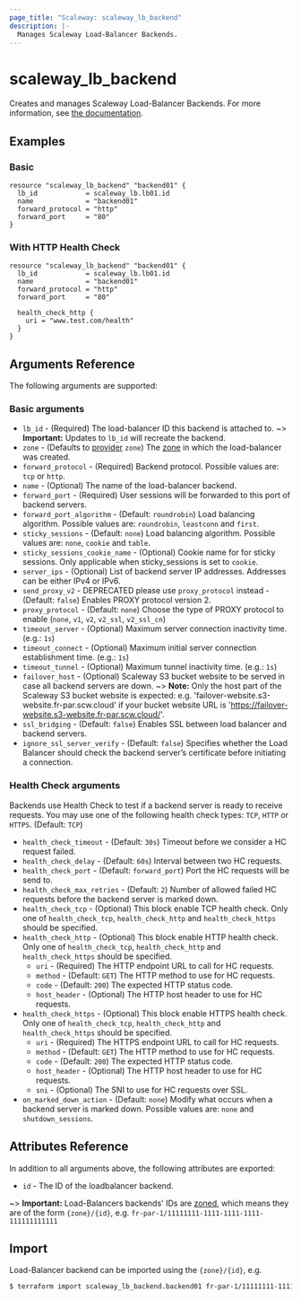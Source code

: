 ```yaml
---
page_title: "Scaleway: scaleway_lb_backend"
description: |-
  Manages Scaleway Load-Balancer Backends.
---
```


# scaleway_lb_backend

Creates and manages Scaleway Load-Balancer Backends.
For more information, see [the documentation](https://developers.scaleway.com/en/products/lb/zoned_api).

## Examples

### Basic

```hcl
resource "scaleway_lb_backend" "backend01" {
  lb_id            = scaleway_lb.lb01.id
  name             = "backend01"
  forward_protocol = "http"
  forward_port     = "80"
}
```

### With HTTP Health Check

```hcl
resource "scaleway_lb_backend" "backend01" {
  lb_id            = scaleway_lb.lb01.id
  name             = "backend01"
  forward_protocol = "http"
  forward_port     = "80"

  health_check_http {
    uri = "www.test.com/health"
  }
}
```

## Arguments Reference

The following arguments are supported:

### Basic arguments

- `lb_id`                       - (Required) The load-balancer ID this backend is attached to.
~> **Important:** Updates to `lb_id` will recreate the backend.
- `zone` - (Defaults to [provider](../index.md#zone) `zone`) The [zone](../guides/regions_and_zones.md#zones) in which the load-balancer was created.
- `forward_protocol`            - (Required) Backend protocol. Possible values are: `tcp` or `http`.
- `name`                        - (Optional) The name of the load-balancer backend.
- `forward_port`                - (Required) User sessions will be forwarded to this port of backend servers.
- `forward_port_algorithm`      - (Default: `roundrobin`) Load balancing algorithm. Possible values are: `roundrobin`, `leastconn` and `first`.
- `sticky_sessions`             - (Default: `none`) Load balancing algorithm. Possible values are: `none`, `cookie` and `table`.
- `sticky_sessions_cookie_name` - (Optional) Cookie name for for sticky sessions. Only applicable when sticky_sessions is set to `cookie`.
- `server_ips`                  - (Optional) List of backend server IP addresses. Addresses can be either IPv4 or IPv6.
- `send_proxy_v2`               - DEPRECATED please use `proxy_protocol` instead - (Default: `false`) Enables PROXY protocol version 2.
- `proxy_protocol`              - (Default: `none`) Choose the type of PROXY protocol to enable (`none`, `v1`, `v2`, `v2_ssl`, `v2_ssl_cn`)
- `timeout_server`              - (Optional) Maximum server connection inactivity time. (e.g.: `1s`)
- `timeout_connect`             - (Optional) Maximum initial server connection establishment time. (e.g.: `1s`)
- `timeout_tunnel`              - (Optional) Maximum tunnel inactivity time. (e.g.: `1s`)
- `failover_host`               - (Optional) Scaleway S3 bucket website to be served in case all backend servers are down.
~> **Note:** Only the host part of the Scaleway S3 bucket website is expected:
e.g. 'failover-website.s3-website.fr-par.scw.cloud' if your bucket website URL is 'https://failover-website.s3-website.fr-par.scw.cloud/'.
- `ssl_bridging`                - (Default: `false`) Enables SSL between load balancer and backend servers.
- `ignore_ssl_server_verify`    - (Default: `false`) Specifies whether the Load Balancer should check the backend server’s certificate before initiating a connection.

### Health Check arguments

Backends use Health Check to test if a backend server is ready to receive requests.
You may use one of the following health check types: `TCP`, `HTTP` or `HTTPS`. (Default: `TCP`)

- `health_check_timeout`        - (Default: `30s`) Timeout before we consider a HC request failed.
- `health_check_delay`          - (Default: `60s`) Interval between two HC requests.
- `health_check_port`           - (Default: `forward_port`) Port the HC requests will be send to.
- `health_check_max_retries`    - (Default: `2`) Number of allowed failed HC requests before the backend server is marked down.
- `health_check_tcp`            - (Optional) This block enable TCP health check. Only one of `health_check_tcp`, `health_check_http` and `health_check_https` should be specified.
- `health_check_http`           - (Optional) This block enable HTTP health check. Only one of `health_check_tcp`, `health_check_http` and `health_check_https` should be specified.
    - `uri`                       - (Required) The HTTP endpoint URL to call for HC requests.
    - `method`                    - (Default: `GET`) The HTTP method to use for HC requests.
    - `code`                      - (Default: `200`) The expected HTTP status code.
    - `host_header`               - (Optional) The HTTP host header to use for HC requests.
- `health_check_https`          - (Optional) This block enable HTTPS health check. Only one of `health_check_tcp`, `health_check_http` and `health_check_https` should be specified.
    - `uri`                       - (Required) The HTTPS endpoint URL to call for HC requests.
    - `method`                    - (Default: `GET`) The HTTP method to use for HC requests.
    - `code`                      - (Default: `200`) The expected HTTP status code.
    - `host_header`               - (Optional) The HTTP host header to use for HC requests.
    - `sni`                       - (Optional) The SNI to use for HC requests over SSL.
- `on_marked_down_action`       - (Default: `none`) Modify what occurs when a backend server is marked down. Possible values are: `none` and `shutdown_sessions`.


## Attributes Reference

In addition to all arguments above, the following attributes are exported:

- `id` - The ID of the loadbalancer backend.

~> **Important:** Load-Balancers backends' IDs are [zoned](../guides/regions_and_zones.md#resource-ids), which means they are of the form `{zone}/{id}`, e.g. `fr-par-1/11111111-1111-1111-1111-111111111111`


## Import

Load-Balancer backend can be imported using the `{zone}/{id}`, e.g.

```bash
$ terraform import scaleway_lb_backend.backend01 fr-par-1/11111111-1111-1111-1111-111111111111
```
